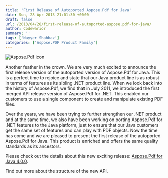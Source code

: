 ```yaml
---
title: 'First Release of Autoported Aspose.Pdf for Java'
date: Sun, 28 Apr 2013 21:01:30 +0000
draft: false
url: /2013/04/28/first-release-of-autoported-aspose.pdf-for-java/
author: Codewarior
summary: ''
tags: ['Nayyer Shahbaz']
categories: ['Aspose.PDF Product Family']
---
```


![Aspose.Pdf icon][1]

Another feather in the crown. We are very much excited to announce the first release version of the autoported version of Aspose.Pdf for Java. This is a perfect time to rejoice and state that our Java product line is as robust in terms of features as its sibling .NET product line. When we look back into the history of Aspose.Pdf, we find that in July 2011, we introduced the first merged API release version of Aspose.Pdf for .NET. This enabled our customers to use a single component to create and manipulate existing PDF files.

Over the years, we have been trying to further strengthen our .NET product and at the same time, we also have been working on porting Aspose.Pdf for .NET features to the Java platform, just to ensure that our Java customers get the same set of features and can play with PDF objects. Now the time has come and we are pleased to present the first release of the autoported Aspose.Pdf for Java. This product is enriched and offers the same quality standards as its ancestors.

Please check out the details about this new exciting release: [Aspose.Pdf for Java 4.0.0][2].

Find out more about the structure of the new API.




[1]: http://www.aspose.com/Images/aspose.pdf-logo2.jpg
[2]: https://www.aspose.cloud/templates/aspose/App_Themes/V3/images/pdf/272x272/aspose_pdf-for-net.png




